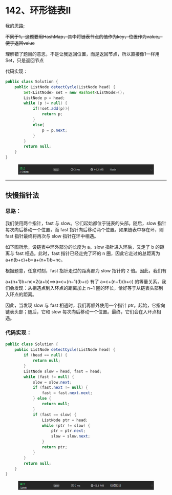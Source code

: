 # 142、环形链表Ⅱ

我的思路;

~~不同于1，这题要用HashMap，其中将链表节点的值作为key，位置作为value。便于返回value~~

理解错了题目的意思，不是让我返回位置，而是返回节点，所以直接像1一样用Set，只是返回节点

代码实现：

```java
public class Solution {
    public ListNode detectCycle(ListNode head) {
        Set<ListNode> set = new HashSet<ListNode>();
        ListNode p = head;
        while (p != null) {
            if(!set.add(p)){
                return p;
            }
            else{
                p = p.next;
            }
        }
        return null;
    }
}
```

<figure><img src="../../.gitbook/assets/image (3) (1) (1) (1).png" alt=""><figcaption></figcaption></figure>

***

## 快慢指针法

### 思路：

我们使用两个指针，fast 与 slow。它们起始都位于链表的头部。随后，slow 指针每次向后移动一个位置，而 fast 指针向后移动两个位置。如果链表中存在环，则 fast 指针最终将再次与 slow 指针在环中相遇。

如下图所示，设链表中环外部分的长度为 a。slow 指针进入环后，又走了 b 的距离与 fast 相遇。此时，fast 指针已经走完了环的 n 圈，因此它走过的总距离为 a+n(b+c)+b=a+(n+1)b+nc。

根据题意，任意时刻，fast 指针走过的距离都为 slow 指针的 2 倍。因此，我们有

a+(n+1)b+nc=2(a+b)⟹a=c+(n−1)(b+c) 有了 a=c+(n−1)(b+c) 的等量关系，我们会发现：从相遇点到入环点的距离加上 n−1 圈的环长，恰好等于从链表头部到入环点的距离。

因此，当发现 slow 与 fast 相遇时，我们再额外使用一个指针 ptr。起始，它指向链表头部；随后，它和 slow 每次向后移动一个位置。最终，它们会在入环点相遇。

### 代码实现：

```java
public class Solution {
    public ListNode detectCycle(ListNode head) {
        if (head == null) {
            return null;
        }
        ListNode slow = head, fast = head;
        while (fast != null) {
            slow = slow.next;
            if (fast.next != null) {
                fast = fast.next.next;
            } else {
                return null;
            }
            if (fast == slow) {
                ListNode ptr = head;
                while (ptr != slow) {
                    ptr = ptr.next;
                    slow = slow.next;
                }
                return ptr;
            }
        }
        return null;
    }
}
```

<figure><img src="../../.gitbook/assets/image (4) (1) (1).png" alt=""><figcaption></figcaption></figure>
